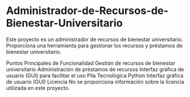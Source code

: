 # Administrador-de-Recursos-de-Bienestar-Universitario
Este proyecto es un administrador de recursos de bienestar universitario. Proporciona una herramienta para gestionar los recursos y préstamos de bienestar universitario.

Puntos Principales de Funcionalidad
Gestión de recursos de bienestar universitario
Administración de préstamos de recursos
Interfaz gráfica de usuario (GUI) para facilitar el uso
Pila Tecnológica
Python
Interfaz gráfica de usuario (GUI)
Licencia
No se proporciona información sobre la licencia utilizada en este proyecto.
